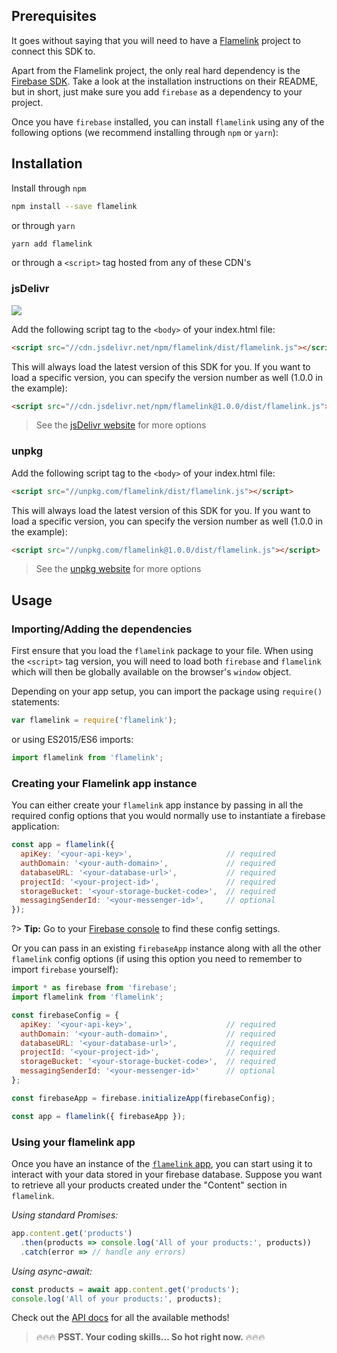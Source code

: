 ## Prerequisites

It goes without saying that you will need to have a [Flamelink](https://www.flamelink.io) project to connect this SDK to.

Apart from the Flamelink project, the only real hard dependency is the [Firebase SDK](https://www.npmjs.com/package/firebase). Take a look at the installation instructions on their README, but in short, just make sure you add `firebase` as a dependency to your project.

Once you have `firebase` installed, you can install `flamelink` using any of the following options (we recommend installing through `npm` or `yarn`):

## Installation

Install through `npm`

```bash
npm install --save flamelink
```

or through `yarn`

```bash
yarn add flamelink
```

or through a `<script>` tag hosted from any of these CDN's

### jsDelivr

[![](https://data.jsdelivr.com/v1/package/npm/flamelink/badge)](https://www.jsdelivr.com/package/npm/flamelink)

Add the following script tag to the `<body>` of your index.html file:

```html
<script src="//cdn.jsdelivr.net/npm/flamelink/dist/flamelink.js"></script>
```

This will always load the latest version of this SDK for you. If you want to load a specific version, you can specify the version number as well (1.0.0 in the example):

```html
<script src="//cdn.jsdelivr.net/npm/flamelink@1.0.0/dist/flamelink.js"></script>
```

> See the [jsDelivr website](https://www.jsdelivr.com/?query=flamelink) for more options

### unpkg

Add the following script tag to the `<body>` of your index.html file:

```html
<script src="//unpkg.com/flamelink/dist/flamelink.js"></script>
```

This will always load the latest version of this SDK for you. If you want to load a specific version, you can specify the version number as well (1.0.0 in the example):

```html
<script src="//unpkg.com/flamelink@1.0.0/dist/flamelink.js"></script>
```

> See the [unpkg website](https://unpkg.com) for more options

## Usage

### Importing/Adding the dependencies

First ensure that you load the `flamelink` package to your file. When using the `<script>` tag version, you will need to load both `firebase` and `flamelink` which will then be globally available on the browser's `window` object.

Depending on your app setup, you can import the package using `require()` statements:

```javascript
var flamelink = require('flamelink');
```

or using ES2015/ES6 imports:

```javascript
import flamelink from 'flamelink';
```

### Creating your Flamelink app instance

You can either create your `flamelink` app instance by passing in all the required config options that you would normally use to instantiate a firebase application:

```javascript
const app = flamelink({
  apiKey: '<your-api-key>',                     // required
  authDomain: '<your-auth-domain>',             // required
  databaseURL: '<your-database-url>',           // required
  projectId: '<your-project-id>',               // required
  storageBucket: '<your-storage-bucket-code>',  // required
  messagingSenderId: '<your-messenger-id>',     // optional
});
```

?> **Tip:** Go to your [Firebase console](https://console.firebase.google.com/) to find these config settings.

Or you can pass in an existing `firebaseApp` instance along with all the other `flamelink` config options (if using this option you need to remember to import `firebase` yourself):

```javascript
import * as firebase from 'firebase';
import flamelink from 'flamelink';

const firebaseConfig = {
  apiKey: '<your-api-key>',                     // required
  authDomain: '<your-auth-domain>',             // required
  databaseURL: '<your-database-url>',           // required
  projectId: '<your-project-id>',               // required
  storageBucket: '<your-storage-bucket-code>',  // required
  messagingSenderId: '<your-messenger-id>'      // optional
};

const firebaseApp = firebase.initializeApp(firebaseConfig);

const app = flamelink({ firebaseApp });
```

### Using your flamelink app

Once you have an instance of the [`flamelink` app](https://app.flamelink.io), you can start using it to interact with your data stored in your firebase database. Suppose you want to retrieve all your products created under the "Content" section in `flamelink`.

*Using standard Promises:*

```javascript
app.content.get('products')
  .then(products => console.log('All of your products:', products))
  .catch(error => // handle any errors)
```

*Using async-await:*

```javascript
const products = await app.content.get('products');
console.log('All of your products:', products);
```

Check out the [API docs](/api-overview) for all the available methods!

> 🔥🔥🔥 **PSST. Your coding skills... So hot right now.** 🔥🔥🔥